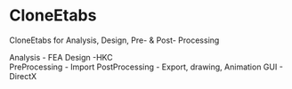 # CloneEtabs
CloneEtabs for Analysis, Design, Pre- &amp; Post- Processing 

Analysis  - FEA
Design  -HKC  
PreProcessing - Import
PostProcessing   - Export, drawing, Animation
GUI - DirectX
